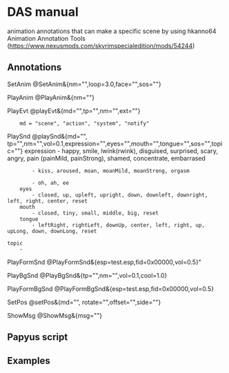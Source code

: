 # DAS manual
animation annotations that can make a specific scene by using hkanno64 Animation Annotation Tools (https://www.nexusmods.com/skyrimspecialedition/mods/54244)

## Annotations
SetAnim
	@SetAnim&{nm="",loop=3.0,face="",sos=""}

PlayAnim
	@PlayAnim&{nm=""}

PlayEvt 
	@playEvt&{md="",tp="",nm="",ext=""}	

		md = "scene", "action", "system", "notify"

PlaySnd
	@playSnd&{md="", tp="",nm="",vol=0.1,expression="",eyes="",mouth="",tongue="",sos="",topic=""}
    	expression
    		- happy, smile, lwink(rwink), disguised, surprised, scary, angry, pain (painMild, painStrong), shamed, concentrate, embarrased

    		- kiss, aroused, moan, moanMild, moanStrong, orgasm

    		- oh, ah, ee
    	eyes
    		- closed, up, upleft, upright, down, downleft, downright, left, right, center, reset
    	mouth
    		- closed, tiny, small, middle, big, reset
    	tongue    	
    		- leftRight, rightLeft, downUp, center, left, right, up, upLong, down, downLong, reset
		
	topic
		- 
		
PlayFormSnd
	@PlayFormSnd&{esp=test.esp,fid=0x00000,vol=0.5}"
	
PlayBgSnd
	@PlayBgSnd&{tp="",nm="",vol=0.1,cool=1.0}

PlayFormBgSnd
	@PlayFormBgSnd&{esp=test.esp,fid=0x00000,vol=0.5}

SetPos
	@setPos&{md="", rotate="",offset="",side=""}

ShowMsg
	@ShowMsg&{msg=""}
	
## Papyus script



## Examples

	 
